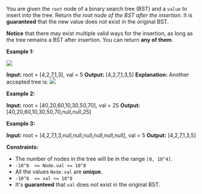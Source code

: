 
You are given the  `root`  node of a binary search tree (BST) and a  `value`  to insert into the tree. Return  _the root node of the BST after the insertion_. It is  **guaranteed**  that the new value does not exist in the original BST.

**Notice** that there may exist multiple valid ways for the insertion, as long as the tree remains a BST after insertion. You can return  **any of them**.

**Example 1:**

![](https://assets.leetcode.com/uploads/2020/10/05/insertbst.jpg)

**Input:** root = [4,2,7,1,3], val = 5
**Output:** [4,2,7,1,3,5]
**Explanation:** Another accepted tree is:
![](https://assets.leetcode.com/uploads/2020/10/05/bst.jpg)

**Example 2:**

**Input:** root = [40,20,60,10,30,50,70], val = 25
**Output:** [40,20,60,10,30,50,70,null,null,25]

**Example 3:**

**Input:** root = [4,2,7,1,3,null,null,null,null,null,null], val = 5
**Output:** [4,2,7,1,3,5]

**Constraints:**

-   The number of nodes in the tree will be in the range  `[0, 10^4]`.
-   `-10^8  <= Node.val <= 10^8`
-   All the values  `Node.val`  are  **unique**.
-   `-10^8  <= val <= 10^8`
-   It's  **guaranteed**  that  `val`  does not exist in the original BST.
